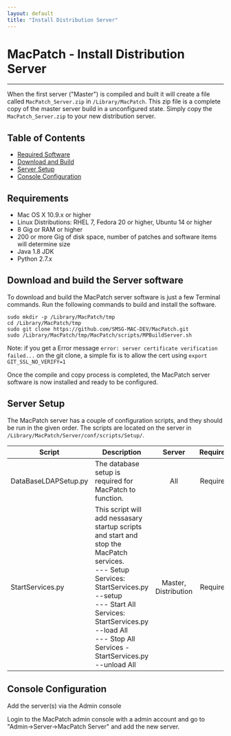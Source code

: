```yaml
---
layout: default
title: "Install Distribution Server"
---
```


# MacPatch - Install Distribution Server
---

When the first server ("Master") is compiled and built it will create a file called `MacPatch_Server.zip` in `/Library/MacPatch`. This zip file is a complete copy of the master server build in a unconfigured state. Simply copy the `MacPatch_Server.zip` to your new distribution server.

## Table of Contents
* [Required Software](#requirements)
* [Download and Build](#download-and-build-the-server-software) 
* [Server Setup](#server-setup)
* [Console Configuration](#console-configuration)

## Requirements
- Mac OS X 10.9.x or higher
- Linux Distributions: RHEL 7, Fedora 20 or higher, Ubuntu 14 or higher
- 8 Gig or RAM or higher
- 200 or more Gig of disk space, number of patches and software items will determine size
- Java 1.8 JDK
- Python 2.7.x

## Download and build the Server software 
To download and build the MacPatch server software is just a few Terminal commands. Run the following commands to build and install the software.

	sudo mkdir -p /Library/MacPatch/tmp
	cd /Library/MacPatch/tmp
	sudo git clone https://github.com/SMSG-MAC-DEV/MacPatch.git
	sudo /Library/MacPatch/tmp/MacPatch/scripts/MPBuildServer.sh
    
Note: if you get a Error message `error: server certificate verification failed...` on the git clone, a simple fix is to allow the cert using `export GIT_SSL_NO_VERIFY=1`

Once the compile and copy process is completed, the MacPatch server software is now installed and ready to be configured.

## Server Setup 
The MacPatch server has a couple of configuration scripts, and they should be run in the given order. The scripts are located on the server in `/Library/MacPatch/Server/conf/scripts/Setup/`.

Script	| Description | Server | Required
---|---|:---:|:---:
DataBaseLDAPSetup.py | The database setup is required for MacPatch to function. | All | Required
StartServices.py | This script will add nessasary startup scripts and start and stop the MacPatch services. <br> --- Setup Services: StartServices.py --setup<br> --- Start All Services: StartServices.py --load All<br> --- Stop All Services - StartServices.py --unload All | Master, Distribution | Required

## Console Configuration 
Add the server(s) via the Admin console

Login to the MacPatch admin console with a admin account and go to "Admin->Server->MacPatch Server" and add the new server.
